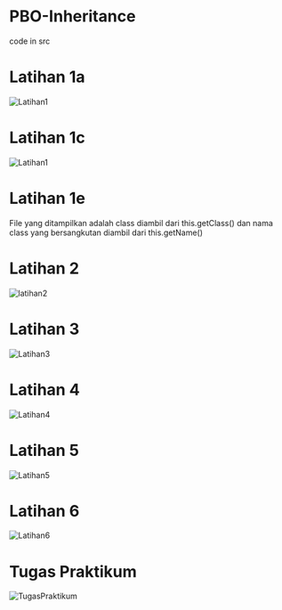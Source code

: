 # PBO-Inheritance
code in src

# Latihan 1a
![Latihan1](https://user-images.githubusercontent.com/76156474/111901636-f1ee6b80-8a6b-11eb-8eda-a3eeaacdf661.png)

# Latihan 1c
![Latihan1](https://user-images.githubusercontent.com/76156474/111901636-f1ee6b80-8a6b-11eb-8eda-a3eeaacdf661.png)

# Latihan 1e
File yang ditampilkan adalah class diambil dari this.getClass()
dan nama class yang bersangkutan diambil dari this.getName()

# Latihan 2
![latihan2](https://user-images.githubusercontent.com/76156474/111901639-f6b31f80-8a6b-11eb-92b9-b80824169fda.png)

# Latihan 3
![Latihan3](https://user-images.githubusercontent.com/76156474/111901640-f87ce300-8a6b-11eb-8444-d8460d45b601.png)

# Latihan 4
![Latihan4](https://user-images.githubusercontent.com/76156474/111901647-ffa3f100-8a6b-11eb-9032-020a8f0d1227.png)

# Latihan 5
![Latihan5](https://user-images.githubusercontent.com/76156474/111901649-03377800-8a6c-11eb-8625-6e45d9d187e4.png)

# Latihan 6
![Latihan6](https://user-images.githubusercontent.com/76156474/111901652-0599d200-8a6c-11eb-865e-36443980a41c.png)

# Tugas Praktikum
![TugasPraktikum](https://user-images.githubusercontent.com/76156474/111901655-092d5900-8a6c-11eb-9d2d-55f6af7e89e0.png)
